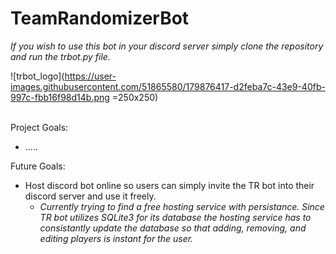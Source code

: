 # TeamRandomizerBot

*If you wish to use this bot in your discord server simply clone the repository and run the trbot.py file.*

![trbot_logo](https://user-images.githubusercontent.com/51865580/179876417-d2feba7c-43e9-40fb-997c-fbb16f98d14b.png =250x250) 

<br />
Project Goals:

- .....

Future Goals:
- Host discord bot online so users can simply invite the TR bot into their discord server and use it freely.
  - *Currently trying to find a free hosting service with persistance. Since TR bot utilizes SQLite3 for its database
  the hosting service has to consistantly update the database so that adding, removing, and editing players is instant
  for the user.*
<br />
<br />
